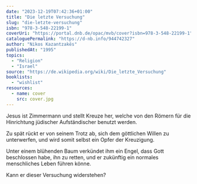 ```yaml
---
date: "2023-12-19T07:42:36+01:00"
title: "Die letzte Versuchung"
slug: "die-letzte-versuchung"
isbn: "978-3-548-22199-1"
coverUri: "https://portal.dnb.de/opac/mvb/cover?isbn=978-3-548-22199-1"
cataloguePermalink: "https://d-nb.info/944742327"
author: "Nikos Kazantzakēs"
publishedAt: "1995"
topics:
  - "Religion"
  - "Israel"
source: "https://de.wikipedia.org/wiki/Die_letzte_Versuchung"
booklists:
  - "wishlist"
resources:
  - name: cover
    src: cover.jpg
---
```

Jesus ist Zimmermann und stellt Kreuze her, welche von den Römern für die
Hinrichtung jüdischer Aufständischer benutzt werden.

Zu spät rückt er von seinem Trotz ab, sich dem göttlichen Willen zu unterwerfen, 
und wird somit selbst ein Opfer der Kreuzigung.

Unter einem blühenden Baum verkündet ihm ein Engel, dass Gott beschlossen habe, 
ihn zu retten, und er zukünftig ein normales menschliches Leben führen könne.

Kann er dieser Versuchung widerstehen?

